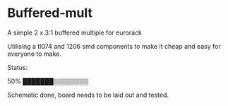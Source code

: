 # Buffered-mult
A simple 2 x 3:1 buffered multiple for eurorack

Utilising a tl074 and 1206 smd components to make it cheap and easy for everyone to make. 

Status:

50%
███████▒▒▒▒▒▒▒▒

Schematic done, board needs to be laid out and tested.
